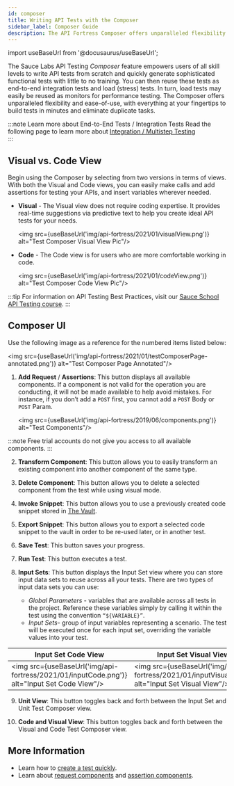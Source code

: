 ```yaml
---
id: composer
title: Writing API Tests with the Composer
sidebar_label: Composer Guide
description: The API Fortress Composer offers unparalleled flexibility and ease-of-use, with everything at your fingertips to build tests in minutes and eliminate many duplicate tasks.
---
```


import useBaseUrl from '@docusaurus/useBaseUrl';

The Sauce Labs API Testing _Composer_ feature empowers users of all skill levels to write API tests from scratch and quickly generate sophisticated functional tests with little to no training. You can then reuse these tests as end-to-end integration tests and load (stress) tests. In turn, load tests may easily be reused as monitors for performance testing. The Composer offers unparalleled flexibility and ease-of-use, with everything at your fingertips to build tests in minutes and eliminate duplicate tasks.

:::note Learn more about End-to-End Tests / Integration Tests
Read the following page to learn more about [Integration / Multistep Testing](/api-testing/on-prem/quick-start/introduction-to-integration-testing)  
:::

## Visual vs. Code View

Begin using the Composer by selecting from two versions in terms of views. With both the Visual and Code views, you can easily make calls and add assertions for testing your APIs, and insert variables wherever needed.

* __Visual__ - The Visual view does not require coding expertise. It provides real-time suggestions via predictive text to help you create ideal API tests for your needs.

  <img src={useBaseUrl('img/api-fortress/2021/01/visualView.png')} alt="Test Composer Visual View Pic"/>

* __Code__ - The Code view is for users who are more comfortable working in code.

  <img src={useBaseUrl('img/api-fortress/2021/01/codeView.png')} alt="Test Composer Code View Pic"/>

:::tip
For information on API Testing Best Practices, visit our [Sauce School API Testing course](https://training.saucelabs.com/apiTesting/index.html).
:::

## Composer UI

Use the following image as a reference for the numbered items listed below:

<img src={useBaseUrl('img/api-fortress/2021/01/testComposerPage-annotated.png')} alt="Test Composer Page Annotated"/>

1. __Add Request__ / __Assertions__: This button displays all available components.
   If a component is not valid for the operation you are conducting, it will not be made available to help avoid mistakes.
   For instance, if you don’t add a `POST` first, you cannot add a `POST` Body or `POST` Param.

   <img src={useBaseUrl('img/api-fortress/2019/06/components.png')} alt="Test Components"/>

  :::note
  Free trial accounts do not give you access to all available components.
  :::

2. __Transform Component__: This button allows you to easily transform an existing component into another component of the same type.

3. __Delete Component__: This button allows you to delete a selected component from the test while using visual mode.

4. __Invoke Snippet__: This button allows you to use a previously created code snippet stored in [The Vault](/api-testing/on-prem/quick-start/the-vault).

5. __Export Snippet__: This button allows you to export a selected code snippet to the vault in order to be re-used later, or in another test.

6. __Save Test__: This button saves your progress.

7. __Run Test__: This button executes a test.

8. __Input Sets__: This button displays the Input Set view where you can store input data sets to reuse across all your tests. There are two types of input data sets you can use:

    * _Global Parameters_ - variables that are available across all tests in the project. Reference these variables simply by calling it within the test using the convention `“${VARIABLE}”`.
    * _Input Sets_-  group of input variables representing a scenario. The test will be executed once for each input set, overriding the variable values into your test.

  | Input Set Code View                                                                                   | Input Set Visual View                                                                 |
  |---------------------------------------------------------------------------------------------|-------------------------------------------------------------------------------------------------|
  | <img src={useBaseUrl('img/api-fortress/2021/01/inputCode.png')} alt="Input Set Code View"/> | <img src={useBaseUrl('img/api-fortress/2021/01/inputVisual.png')} alt="Input Set Visual View"/> |

9. __Unit View__: This button toggles back and forth between the  Input Set and Unit Test Composer view.

10. __Code and Visual View__: This button toggles back and forth between the Visual and Code Test Composer view.


## More Information

* Learn how to [create a test quickly](/api-testing/quickstart).
* Learn about [request components](/api-testing/on-prem/io-components) and [assertion components](/api-testing/on-prem/assertion-components/assert-compares).
